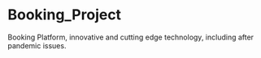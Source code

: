 # Booking_Project
Booking Platform, innovative and cutting edge technology, including after pandemic issues.
